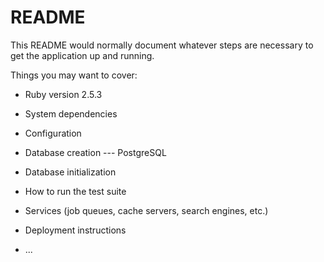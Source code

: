 # README

This README would normally document whatever steps are necessary to get the
application up and running.

Things you may want to cover:

* Ruby version 2.5.3

* System dependencies 

* Configuration

* Database creation --- PostgreSQL

* Database initialization

* How to run the test suite

* Services (job queues, cache servers, search engines, etc.)

* Deployment instructions

* ...
